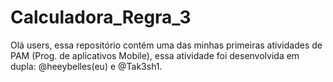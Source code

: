 # Calculadora_Regra_3
Olá users, essa repositório contém uma das minhas primeiras atividades de PAM (Prog. de aplicativos Mobile), essa atividade foi desenvolvida em dupla: @heeybelles(eu) e @Tak3sh1.

